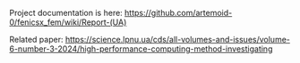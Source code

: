 Project documentation is here: https://github.com/artemoid-0/fenicsx_fem/wiki/Report-(UA)

Related paper: https://science.lpnu.ua/cds/all-volumes-and-issues/volume-6-number-3-2024/high-performance-computing-method-investigating
